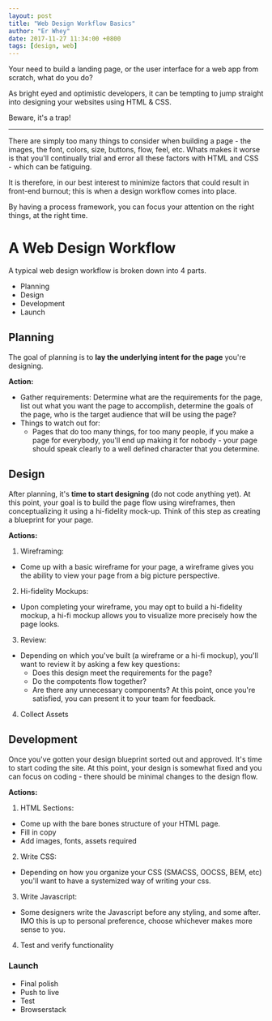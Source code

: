 ```yaml
---
layout: post
title: "Web Design Workflow Basics"
author: "Er Whey"
date: 2017-11-27 11:34:00 +0800
tags: [design, web]
---
```


Your need to build a landing page, or the user interface for a web app from scratch, what do you do?


As bright eyed and optimistic developers, it can be tempting to jump straight into designing your websites using HTML & CSS. 

Beware, it's a trap!

***
>

There are simply too many things to consider when building a page - the images, the font, colors, size, buttons, flow, feel, etc. 
Whats makes it worse is that you'll continually trial and error all these factors with HTML and CSS - which can be fatiguing.

It is therefore, in our best interest to minimize factors that could result in front-end burnout; this is when a design workflow comes into place.

By having a process framework, you can focus your attention on the right things, at the right time.

# **A Web Design Workflow**
A typical web design workflow is broken down into 4 parts.
+ Planning
+ Design
+ Development
+ Launch
>

## **Planning**
The goal of planning is to **lay the underlying intent for the page** you're designing.
>
  **Action:**
  + Gather requirements: 
    Determine what are the requirements for the page, list out what you want the page to accomplish, determine the goals of the page, who is the target audience that will be using the page?
  + Things to watch out for:
    - Pages that do too many things, for too many people, if you make a page for everybody, you'll end up making it for nobody - your page should speak clearly to a well defined character that you determine.
>

## **Design**
After planning, it's **time to start designing** (do not code anything yet). At this point, your goal is to build the page flow using wireframes, then conceptualizing it using a hi-fidelity mock-up. Think of this step as creating a blueprint for your page.
>
  **Actions:**
  1. Wireframing:
  + Come up with a basic wireframe for your page, a wireframe gives you the ability to view your page from a big picture perspective.
  2. Hi-fidelity Mockups: 
  + Upon completing your wireframe, you may opt to build a hi-fidelity mockup, a hi-fi mockup allows you to visualize more precisely how the page looks.
  3. Review:
  + Depending on which you've built (a wireframe or a hi-fi mockup), you'll want to review it by asking a few key questions:
    - Does this design meet the requirements for the page?
    - Do the compotents flow together?
    - Are there any unnecessary components?
    At this point, once you're satisfied, you can present it to your team for feedback.
  4. Collect Assets
>


## **Development**
Once you've gotten your design blueprint sorted out and approved. It's time to start coding the site. At this point, your design is somewhat fixed and you can focus on coding - there should be minimal changes to the design flow.

>
  **Actions:**
  1. HTML Sections:
  + Come up with the bare bones structure of your HTML page.
  + Fill in copy
  + Add images, fonts, assets required
  2. Write CSS: 
  + Depending on how you organize your CSS (SMACSS, OOCSS, BEM, etc) you'll want to have a systemized way of writing your css.
  3. Write Javascript:
  + Some designers write the Javascript before any styling, and some after. IMO this is up to personal preference, choose whichever makes more sense to you.
  4. Test and verify functionality

>

### **Launch**
- Final polish
- Push to live
- Test
- Browserstack
>

